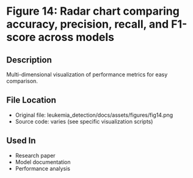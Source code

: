 # Figure 14: Radar chart comparing accuracy, precision, recall, and F1-score across models

## Description
Multi-dimensional visualization of performance metrics for easy comparison.

## File Location
- Original file: leukemia_detection/docs/assets/figures/fig14.png
- Source code: varies (see specific visualization scripts)

## Used In
- Research paper
- Model documentation
- Performance analysis
